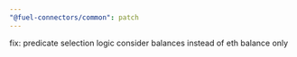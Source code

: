 ```yaml
---
"@fuel-connectors/common": patch
---
```


fix: predicate selection logic consider balances instead of eth balance only
